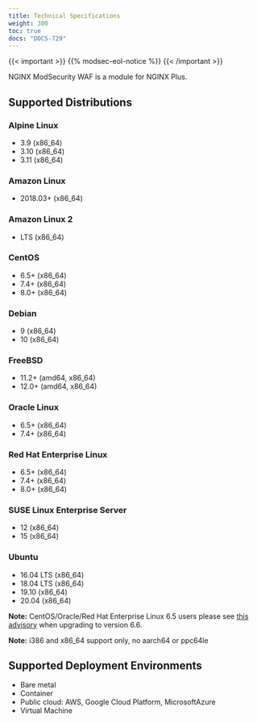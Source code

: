```yaml
---
title: Technical Specifications
weight: 300
toc: true
docs: "DOCS-729"
---
```


{{< important >}}
{{% modsec-eol-notice %}}
{{< /important >}}

NGINX ModSecurity WAF is a module for NGINX Plus. 

## Supported Distributions

### Alpine Linux
- 3.9 (x86_64)
- 3.10 (x86_64)
- 3.11 (x86_64)

### Amazon Linux
- 2018.03+ (x86_64)

### Amazon Linux 2
- LTS (x86_64)

### CentOS
- 6.5+ (x86_64)
- 7.4+ (x86_64)
- 8.0+ (x86_64)  

### Debian
- 9 (x86_64)
- 10 (x86_64)

### FreeBSD
 - 11.2+ (amd64, x86_64)
 - 12.0+ (amd64, x86_64)

### Oracle Linux
- 6.5+ (x86_64)
- 7.4+ (x86_64)

### Red Hat Enterprise Linux
- 6.5+ (x86_64)
- 7.4+ (x86_64)
- 8.0+ (x86_64)

### SUSE Linux Enterprise Server
- 12 (x86_64)
- 15 (x86_64)

### Ubuntu
- 16.04 LTS (x86_64)
- 18.04 LTS (x86_64)
- 19.10 (x86_64)
- 20.04 (x86_64)

**Note:** CentOS/Oracle/Red Hat Enterprise Linux 6.5 users please see [this advisory](https://www.nginx.com/blog/nginx-se-linux-changes-upgrading-rhel-6-6/) when upgrading to version 6.6.

**Note:** i386 and x86_64 support only, no aarch64 or ppc64le 

## Supported Deployment Environments
- Bare metal
- Container
- Public cloud: AWS, Google Cloud Platform, MicrosoftAzure
- Virtual Machine
